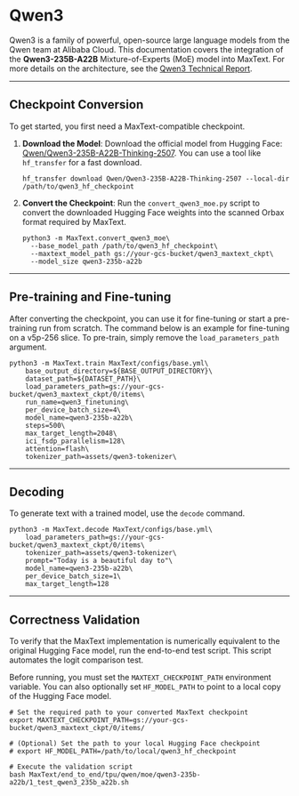 Qwen3
=====

Qwen3 is a family of powerful, open-source large language models from the Qwen team at Alibaba Cloud. This documentation covers the integration of the **Qwen3-235B-A22B** Mixture-of-Experts (MoE) model into MaxText. For more details on the architecture, see the [Qwen3 Technical Report](https://arxiv.org/abs/2505.09388).

* * * * *

Checkpoint Conversion
---------------------

To get started, you first need a MaxText-compatible checkpoint.

1.  **Download the Model**: Download the official model from Hugging Face: [Qwen/Qwen3-235B-A22B-Thinking-2507](https://huggingface.co/Qwen/Qwen3-235B-A22B-Thinking-2507). You can use a tool like `hf_transfer` for a fast download.


    ```
    hf_transfer download Qwen/Qwen3-235B-A22B-Thinking-2507 --local-dir /path/to/qwen3_hf_checkpoint

    ```

2.  **Convert the Checkpoint**: Run the `convert_qwen3_moe.py` script to convert the downloaded Hugging Face weights into the scanned Orbax format required by MaxText.

    ```
    python3 -m MaxText.convert_qwen3_moe\
      --base_model_path /path/to/qwen3_hf_checkpoint\
      --maxtext_model_path gs://your-gcs-bucket/qwen3_maxtext_ckpt\
      --model_size qwen3-235b-a22b

    ```

* * * * *

Pre-training and Fine-tuning
----------------------------

After converting the checkpoint, you can use it for fine-tuning or start a pre-training run from scratch. The command below is an example for fine-tuning on a v5p-256 slice. To pre-train, simply remove the `load_parameters_path` argument.

```
python3 -m MaxText.train MaxText/configs/base.yml\
    base_output_directory=${BASE_OUTPUT_DIRECTORY}\
    dataset_path=${DATASET_PATH}\
    load_parameters_path=gs://your-gcs-bucket/qwen3_maxtext_ckpt/0/items\
    run_name=qwen3_finetuning\
    per_device_batch_size=4\
    model_name=qwen3-235b-a22b\
    steps=500\
    max_target_length=2048\
    ici_fsdp_parallelism=128\
    attention=flash\
    tokenizer_path=assets/qwen3-tokenizer\
```

* * * * *

Decoding
--------

To generate text with a trained model, use the `decode` command.

```
python3 -m MaxText.decode MaxText/configs/base.yml\
    load_parameters_path=gs://your-gcs-bucket/qwen3_maxtext_ckpt/0/items\
    tokenizer_path=assets/qwen3-tokenizer\
    prompt="Today is a beautiful day to"\
    model_name=qwen3-235b-a22b\
    per_device_batch_size=1\
    max_target_length=128

```

* * * * *

Correctness Validation
----------------------

To verify that the MaxText implementation is numerically equivalent to the original Hugging Face model, run the end-to-end test script. This script automates the logit comparison test.

Before running, you must set the `MAXTEXT_CHECKPOINT_PATH` environment variable. You can also optionally set `HF_MODEL_PATH` to point to a local copy of the Hugging Face model.

```
# Set the required path to your converted MaxText checkpoint
export MAXTEXT_CHECKPOINT_PATH=gs://your-gcs-bucket/qwen3_maxtext_ckpt/0/items/

# (Optional) Set the path to your local Hugging Face checkpoint
# export HF_MODEL_PATH=/path/to/local/qwen3_hf_checkpoint

# Execute the validation script
bash MaxText/end_to_end/tpu/qwen/moe/qwen3-235b-a22b/1_test_qwen3_235b_a22b.sh

```